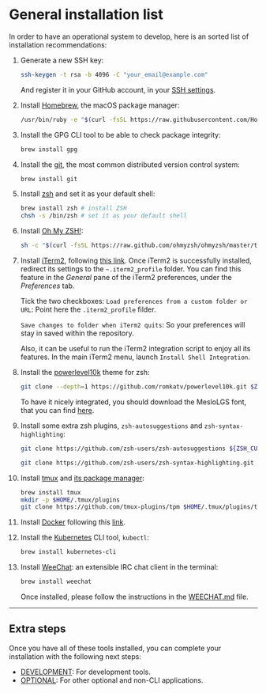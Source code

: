 # General installation list

In order to have an operational system to develop, here is an sorted list of installation recommendations:

1. Generate a new SSH key:

   ```sh
   ssh-keygen -t rsa -b 4096 -C "your_email@example.com"
   ```

   And register it in your GitHub account, in your [SSH settings](https://github.com/settings/keys).

2. Install [Homebrew](https://brew.sh/), the macOS package manager:

   ```sh
   /usr/bin/ruby -e "$(curl -fsSL https://raw.githubusercontent.com/Homebrew/install/master/install)"
   ```

3. Install the GPG CLI tool to be able to check package integrity:

   ```sh
   brew install gpg
   ```

4. Install the [git](https://git-scm.com/), the most common distributed version control system:

   ```sh
   brew install git
   ```

5. Install [zsh](https://www.zsh.org/) and set it as your default shell:

   ```sh
   brew install zsh # install ZSH
   chsh -s /bin/zsh # set it as your default shell
   ```

6. Install [Oh My ZSH!](https://ohmyz.sh/):

   ```sh
   sh -c "$(curl -fsSL https://raw.github.com/ohmyzsh/ohmyzsh/master/tools/install.sh)"
   ```

7. Install [iTerm2](https://iterm2.com/), following [this link](https://iterm2.com/downloads/stable/latest). Once iTerm2 is successfully installed, redirect its settings to the `~.iterm2_profile` folder. You can find this feature in the _General_ pane of the iTerm2 preferences, under the _Preferences_ tab.

   Tick the two checkboxes:
   `Load preferences from a custom folder or URL`: Point here the `.iterm2_profile` filder.

   `Save changes to folder when iTerm2 quits`: So your preferences will stay in saved within the repository.

   Also, it can be useful to run the iTerm2 integration script to enjoy all its features. In the main iTerm2 menu, launch `Install Shell Integration`.

8. Install the [powerlevel10k](https://github.com/romkatv/powerlevel10k) theme for zsh:

   ```sh
   git clone --depth=1 https://github.com/romkatv/powerlevel10k.git $ZSH_CUSTOM/themes/powerlevel10k
   ```

   To have it nicely integrated, you should download the MesloLGS font, that you can find [here](https://github.com/romkatv/powerlevel10k#manual-font-installation).

9. Install some extra zsh plugins, `zsh-autosuggestions` and `zsh-syntax-highlighting`:

   ```sh
   git clone https://github.com/zsh-users/zsh-autosuggestions ${ZSH_CUSTOM:-~/.oh-my-zsh/custom}/plugins/zsh-autosuggestions

   git clone https://github.com/zsh-users/zsh-syntax-highlighting.git ${ZSH_CUSTOM:-~/.oh-my-zsh/custom}/plugins/zsh-syntax-highlighting
   ```

10. Install [tmux](https://github.com/tmux/tmux) and [its package manager](https://github.com/tmux-plugins/tpm):

    ```sh
    brew install tmux
    mkdir -p $HOME/.tmux/plugins
    git clone https://github.com/tmux-plugins/tpm $HOME/.tmux/plugins/tpm
    ```

11. Install [Docker](https://www.docker.com/) following this [link](https://download.docker.com/mac/stable/Docker.dmg).

12. Install the [Kubernetes](https://kubernetes.io/) CLI tool, `kubectl`:

    ```sh
    brew install kubernetes-cli
    ```

13. Install [WeeChat](https://weechat.org/): an extensible IRC chat client in the terminal:
    ```sh
    brew install weechat
    ```
    Once installed, please follow the instructions in the [WEECHAT.md](./WEECHAT.md) file.

---

## Extra steps

Once you have all of these tools installed, you can complete your installation with the following next steps:

- [DEVELOPMENT](./DEVELOPMENT.md): For development tools.
- [OPTIONAL](./OPTIONAL.md): For other optional and non-CLI applications.
